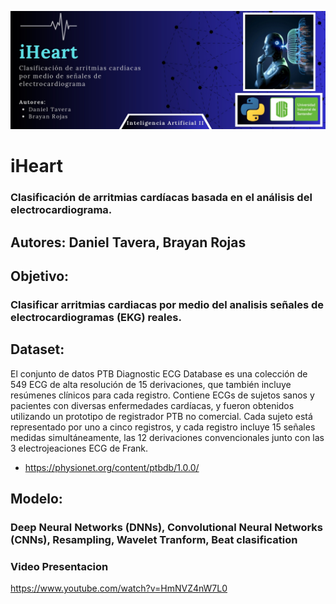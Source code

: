 
![iHeart](https://github.com/drtaverac/iHeart/blob/main/IHeart.jpg)
# iHeart
### Clasificación de arritmias cardíacas basada en el análisis del electrocardiograma.

## Autores: Daniel Tavera, Brayan Rojas

## Objetivo: 
### Clasificar arritmias cardiacas por medio del analisis señales de electrocardiogramas (EKG) reales.

## Dataset:

El conjunto de datos PTB Diagnostic ECG Database es una colección de 549 ECG de alta resolución de 15 derivaciones, que también incluye resúmenes clínicos para cada registro. Contiene ECGs de sujetos sanos y pacientes con diversas enfermedades cardíacas, y fueron obtenidos utilizando un prototipo de registrador PTB no comercial. Cada sujeto está representado por uno a cinco registros, y cada registro incluye 15 señales medidas simultáneamente, las 12 derivaciones convencionales junto con las 3 electrojeaciones ECG de Frank.

 - https://physionet.org/content/ptbdb/1.0.0/<br>

## Modelo: 
### Deep Neural Networks (DNNs), Convolutional Neural Networks (CNNs), Resampling, Wavelet Tranform, Beat clasification


### Video Presentacion
https://www.youtube.com/watch?v=HmNVZ4nW7L0


